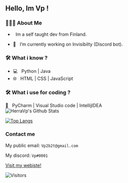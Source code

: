 <!-- ⚠️ This README has been generated from the file(s) "blueprint.md" ⚠️--><h2> Hello, Im Vp ! </h2>

<h3> 👨🏻‍💻 About Me </h3>

- &nbsp; Im a self taught dev from Finland.

- 🤔 &nbsp; I’m currently working on Invisibilty (Discord bot).

<h3>🛠 What i know ?</h3>

- 💻 &nbsp; Python | Java  
- 🌐 &nbsp; HTML | CSS | JavaScript

<h3>🛠 What i use for coding ?</h3>
🔧 &nbsp; PyCharm | Visual Studio code | IntellijIDEA


<br>

<img align="center" src="https://github-readme-stats.vercel.app/api?username=HerraVp&include_all_commits=true&count_private=true&show_icons=true&line_height=20&title_color=7A7ADB&icon_color=2234AE&text_color=D3D3D3&bg_color=0,000000,130F40" alt="HerraVp's Github Stats">

</br>

[![Top Langs](https://github-readme-stats.vercel.app/api/top-langs/?username=HerraVp&layout=compact&text_color=daf7dc&bg_color=151515)](https://github.com/HerraVp/github-readme-stats)


<h3> Contact me </h3>

<p align="center">

My public email: ```Vp2b2t@gmail.com```

My discord: ```Vp#0001```
</p>


 <a href="https://vp-dev.tk">Visit my webiste!</a>
 
 ![Visitors](https://page-views.glitch.me/badge?page_id=HerraVp.visitor-badge.issue.1)
